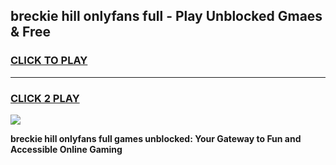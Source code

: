 
## breckie hill onlyfans full - Play Unblocked Gmaes & Free
<h3>
<a href="https://news.freeplayer.one?title=breckie_hill_onlyfans_full&ref=16F">CLICK TO PLAY</a></h3>
<hr>

<h3>
<a href="https://news.freeplayer.one?title=breckie_hill_onlyfans_full&ref=16F">CLICK 2 PLAY</a>
  
</h3>

<a href="https://news.freeplayer.one?title=breckie_hill_onlyfans_full&ref=16F/"><img src="https://clearcache.store/games.png"></a>


**breckie hill onlyfans full games unblocked: Your Gateway to Fun and Accessible Online Gaming**
